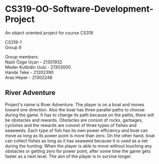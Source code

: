 # CS319-OO-Software-Development-Project
An object oriented project for course CS319


CS319-1  
Group 9  

Group members:  
Nazlı Özge Uçan - 21301932  
Meder Kutbidin Uulu - 21303000  
Hande Teke - 21202390  
Aras Heper - 21302248  

River Adventure
---------------------------------------------------
Project's name is River Adventure. The player is on a boat and moves toward one direction. Also the boat has three parallel paths to choose during the game. It has to change its path because on the paths, there will be obstacles and rewards. Obstacles are consist of rocks, garbages, cyclones and the rewards are consist of three types of fishes and seaweeds. Each type of fish has its own power efficiency and boat can move as long as its power point is more than zero. On the other hand, boat can collect fishes as long as it has seaweed because it is used as a net during the hunting. When the player is able to move without touching any obstacles or getting zero for power point, after some time the game gets faster as a next level. The aim of the player is to survive longer.
